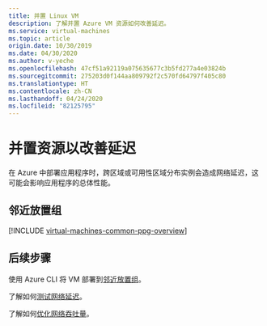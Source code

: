 ```yaml
---
title: 并置 Linux VM
description: 了解并置 Azure VM 资源如何改善延迟。
ms.service: virtual-machines
ms.topic: article
origin.date: 10/30/2019
ms.date: 04/30/2020
ms.author: v-yeche
ms.openlocfilehash: 47cf51a92119a075635677c3b5fd277a4e03824b
ms.sourcegitcommit: 275203d0f144aa809792f2c570fd64797f405c80
ms.translationtype: HT
ms.contentlocale: zh-CN
ms.lasthandoff: 04/24/2020
ms.locfileid: "82125795"
---
```

<!--Verified successfully-->
# <a name="co-locate-resources-for-improved-latency"></a>并置资源以改善延迟

在 Azure 中部署应用程序时，跨区域或可用性区域分布实例会造成网络延迟，这可能会影响应用程序的总体性能。 

## <a name="proximity-placement-groups"></a>邻近放置组

[!INCLUDE [virtual-machines-common-ppg-overview](../../../includes/virtual-machines-common-ppg-overview.md)]

## <a name="next-steps"></a>后续步骤

使用 Azure CLI 将 VM 部署到[邻近放置组](proximity-placement-groups.md)。

了解如何[测试网络延迟](https://docs.azure.cn/virtual-network/virtual-network-test-latency?toc=%2fvirtual-machines%2fwindows%2ftoc.json)。

了解如何[优化网络吞吐量](/virtual-network/virtual-network-optimize-network-bandwidth?toc=%2fvirtual-machines%2fwindows%2ftoc.json)。  

<!--Not Available on [use proximity placement groups with SAP applications](/virtual-machines/workloads/sap/sap-proximity-placement-scenarios?toc=%2fvirtual-machines%2fwindows%2ftoc.json)-->

<!-- Update_Description: new article about co location -->
<!--NEW.date: 04/30/2020-->